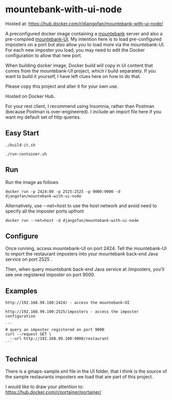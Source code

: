 # mountebank-with-ui-node

Hosted at: https://hub.docker.com/r/djangofan/mountebank-with-ui-node/

A preconfigured docker image containing a [mountebank](http://www.mbtest.org/) server and also a pre-compiled [mountebank-UI](https://github.com/donhenton/mountebank-UI).   My intention here is to load pre-configured imposters on a port but also allow you to load more via the mountebank-UI.   For each new imposter you load, you may need to edit the Docker configuration to allow that new port.

When building docker image, Docker build will copy in UI content that comes from the mountebank-UI project, which I build separately.  If you want to build it yourself, I have left clues here on how to do that.

Please copy this project and alter it for your own use.

Hosted on Docker Hub.

For your rest client, I recommend using Insomnia, rather than Postman (because Postman is over-engineered).  I include an import file here if you want my default set of http queries.


## Easy Start

    ./build-it.sh

    ./run-container.sh

## Run

Run the image as follows

    docker run -p 2424:80 -p 2525:2525 -p 9000:9000 -d djangofan/mountebank-with-ui-node

Alternatively, use --net=host to use the host network and avoid need to specify all the imposter ports upfront

    docker run --net=host -d djangofan/mountebank-with-ui-node

## Configure

Once running, access mountebank-UI on port 2424.  Tell the mountebank-UI to import the restaurant imposters into 
  your mountebank back-end Java service on port 2525 .

Then, when query mountebank back-end Java service at /imposters,  you'll see one registered imposter on port 9000.


## Examples

    http://192.168.99.100:2424/ - access the mountebank-UI

    http://192.168.99.100:2525/imposters - access the imposter configuration

    ```
    # query an imposter registered on port 9000
    curl --request GET \
      --url http://192.168.99.100:9000/restaurant
    ```


## Technical

There is a gmaps-sample.xml file in the UI folder, that I think is the source of the sample restaurants imposters we load that are part of this project.

I would like to draw your attention to: https://hub.docker.com/r/portainer/portainer/
